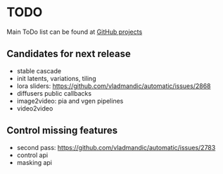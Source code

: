 # TODO

Main ToDo list can be found at [GitHub projects](https://github.com/users/vladmandic/projects)

## Candidates for next release

- stable cascade
- init latents, variations, tiling
- lora sliders: <https://github.com/vladmandic/automatic/issues/2868>
- diffusers public callbacks  
- image2video: pia and vgen pipelines  
- video2video

## Control missing features

- second pass: <https://github.com/vladmandic/automatic/issues/2783>  
- control api  
- masking api  
